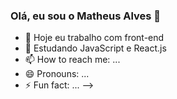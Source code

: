 ### Olá, eu sou o Matheus Alves 👋

- 🔭 Hoje eu trabalho com front-end
- 🌱 Estudando JavaScript e React.js
- 📫 How to reach me: ...
- 😄 Pronouns: ...
- ⚡ Fun fact: ...
-->
